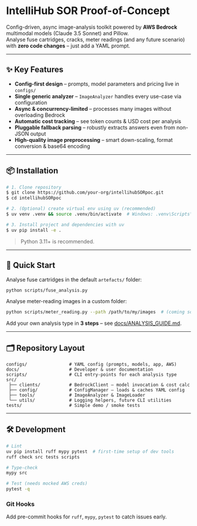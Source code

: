 # IntelliHub SOR Proof-of-Concept

Config-driven, async image-analysis toolkit powered by **AWS Bedrock** multimodal models (Claude 3.5 Sonnet) and Pillow.  
Analyse fuse cartridges, cracks, meter readings (and any future scenario) with **zero code changes** – just add a YAML prompt.

---

## ✨ Key Features

* **Config-first design** – prompts, model parameters and pricing live in `configs/`
* **Single generic analyzer** – `ImageAnalyzer` handles every use-case via configuration
* **Async & concurrency-limited** – processes many images without overloading Bedrock
* **Automatic cost tracking** – see token counts & USD cost per analysis
* **Pluggable fallback parsing** – robustly extracts answers even from non-JSON output
* **High-quality image preprocessing** – smart down-scaling, format conversion & base64 encoding

---

## 📦 Installation

```bash
# 1. Clone repository
$ git clone https://github.com/your-org/intellihubSORpoc.git
$ cd intellihubSORpoc

# 2. (Optional) create virtual env using uv (recommended)
$ uv venv .venv && source .venv/bin/activate  # Windows: .venv\Scripts\activate

# 3. Install project and dependencies with uv
$ uv pip install -e .
```

> Python 3.11+ is recommended.

---

## 🚀 Quick Start

Analyse fuse cartridges in the default `artefacts/` folder:

```bash
python scripts/fuse_analysis.py
```

Analyse meter-reading images in a custom folder:

```bash
python scripts/meter_reading.py --path /path/to/my/images  # (coming soon via CLI helper)
```

Add your own analysis type in **3 steps** – see [docs/ANALYSIS_GUIDE.md](docs/ANALYSIS_GUIDE.md).

---

## 🗂️ Repository Layout

```
configs/                # YAML config (prompts, models, app, AWS)
docs/                   # Developer & user documentation
scripts/                # CLI entry-points for each analysis type
src/
 ├── clients/           # BedrockClient – model invocation & cost calc
 ├── config/            # ConfigManager – loads & caches YAML config
 ├── tools/             # ImageAnalyzer & ImageLoader
 └── utils/             # Logging helpers, future CLI utilities
tests/                  # Simple demo / smoke tests
```

---

## 🛠️ Development

```bash
# Lint
uv pip install ruff mypy pytest  # first-time setup of dev tools
ruff check src tests scripts

# Type-check
mypy src

# Test (needs mocked AWS creds)
pytest -q
```

### Git Hooks
Add pre-commit hooks for `ruff`, `mypy`, `pytest` to catch issues early.
